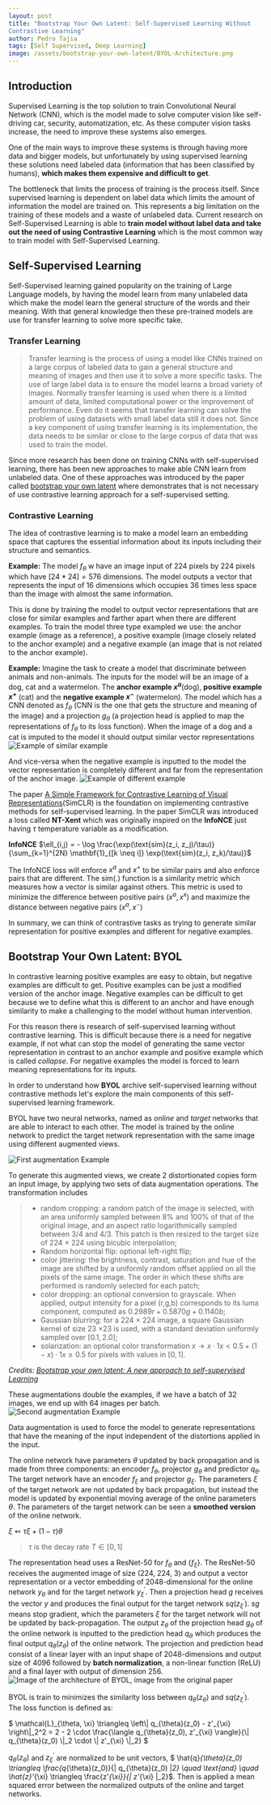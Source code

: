 ```yaml
---
layout: post
title: "Bootstrap Your Own Latent: Self-Supervised Learning Without 
Contrastive Learning"
author: Pedro Tajia
tags: [Self Supervised, Deep Learning]
image: /assets/bootstrap-your-own-latent/BYOL-Architecture.png
---
```


## Introduction

Supervised Learning is the top solution to train Convolutional Neural Network (CNN), which is the model made to solve computer vision like self-driving car, security, automatization, etc. As these computer vision tasks increase, the need to improve these systems also emerges.

One of the main ways to improve these systems is through having more data and bigger models, but unfortunately by using supervised learning these solutions need labeled data (information that has been classified by humans), **which makes them expensive and difficult to get**.

The bottleneck that limits the process of training is the process itself. Since supervised learning is dependent on label data which limits the amount of information the model are trained on. This represents a big limitation on the training of these models and a waste of unlabeled data. Current research on Self-Supervised Learning is able to **train model without label data and take out the need of using Contrastive Learning** which is the most common way to train model with Self-Supervised Learning. 

## Self-Supervised Learning
Self-Supervised learning gained popularity on the training of Large Language models, by having the model learn from many unlabeled data which make the model learn the general structure of the words and their meaning. With that general knowledge then these pre-trained models are use for transfer learning to solve more specific take. 

### Transfer Learning
>Transfer learning is the process of using a model like CNNs trained on a large corpus of labeled data to gain a general structure and meaning of images and then use it to solve a more specific tasks. The use of large label data is to ensure the model learns a broad variety of images. Normally transfer learning is used when there is a limited amount of data, limited computational power or the improvement of performance. Even do it seems that transfer learning can solve the problem of using datasets with small label data still it does not. Since a key component of using transfer learning is its implementation, the data needs to be similar or close to the large corpus of data that was used to train the model.

Since more research has been done on training CNNs with self-supervised learning, there has been new approaches to make able CNN learn from unlabeled data. One of these approaches was introduced by the paper called [bootstrap your own latent](https://arxiv.org/pdf/2006.07733) where demonstrates that is not necessary of use contrastive learning approach for a self-supervised setting.

### Contrastive Learning
The idea of contrastive learning is to make a model learn an embedding space that captures the essential information about its inputs including their structure and semantics.  

**Example:**
The model $f_\theta$ w have an image input of 224 pixels by 224 pixels which have $[24*24] = 576$ dimensions. The model outputs a vector that represents the input of $16$ dimensions which occupies 36 times less space than the image with almost the same information.

This is done by training the model to output vector representations that are close for similar examples and farther apart when there are different examples. To train the model three type exampled we use: the anchor example (image as a reference), a positive example (image closely related to the anchor example) and a negative example (an image that is not related to the anchor example).

**Example:**
Imagine the task to create a model that discriminate between animals and non-animals. The inputs for the model will be an image of a dog, cat and a watermelon. The **anchor example $x^a$**(dog), **positive example $x^+$** (cat) and the **negative example $x^-$** (watermelon). The model which has a CNN denoted as $f_\theta$ (CNN is the one that gets the structure and meaning of the image) and a projection $g_\theta$ (a projection head is applied to map the representations of $f_\theta$ to its loss function). When the image of a dog and a cat is imputed to the model it should output similar vector representations
![Example of similar example](/assets/bootstrap-your-own-latent/CL-Explication-positive.svg)


And vice-versa when the negative example is inputted to the model the vector representation is completely different and far from the representation of the anchor image.
![Example of different example](/assets/bootstrap-your-own-latent/CL-Explication-negative.svg)

The paper [A Simple Framework for Contrastive Learning of Visual Representations](https://arxiv.org/pdf/2002.05709)(SimCLR) is the foundation on implementing contrastive methods for self-supervised learning. In the paper SimCLR was introduced a loss called **NT-Xent** which was originally inspired on the **InfoNCE** just having $\tau$ temperature variable as a modification.

**InfoNCE**
<span style="font-size: 1em;">$\ell_{i,j} = - \log \frac{\exp(\text{sim}(z_i, z_j)/\tau)}{\sum_{k=1}^{2N} \mathbf{1}_{[k \neq i]} \exp(\text{sim}(z_i, z_k)/\tau)}$</span>

<!-- **NT-Xent**
<span style="font-size: 2em;">$\ell_{i,j} = - \log \frac{\exp(\text{sim}(z_i, z_j)/\tau)}{\sum_{k=1}^{2N} \mathbf{1}_{[k \neq i]} \exp(\text{sim}(z_i, z_k)/\tau)}$</span> -->

The InfoNCE loss will enforce $x^a$ and $x^+$ to be similar pairs and also enforce pairs that are different. The sim(.) function is a similarity metric which measures how a vector is similar against others. This metric is used to minimize the difference between positive pairs $(x^a, x^x)$ and maximize the distance between negative pairs $(x^a, x^-)$

In summary, we can think of contrastive tasks as trying to generate similar representation for positive examples and different for negative examples.

## Bootstrap Your Own Latent: BYOL
In contrastive learning positive examples are easy to obtain, but negative examples are difficult to get. Positive examples can be just a modified version of the anchor image. Negative examples can be difficult to get because we to define what this is different to an anchor and have enough similarity to make a challenging to the model without human intervention.

For this reason there is research of self-supervised learning without contrastive learning. This is difficult because there is a need for negative example, if not what can stop the model of generating the same vector representation in contrast to an anchor example and positive example which is called *collapse*. For negative examples the model is forced to learn meaning representations for its inputs.

In order to understand how **BYOL** archive self-supervised learning without contrastive methods let's explore the main components of this self-supervised learning framework.

BYOL have two neural networks, named as *online* and *target* networks that are able to interact to each other.
The model is trained by the online network to predict the target network representation with the same image using different augmented views.

![First augmentation Example](/assets/bootstrap-your-own-latent/Augmentation_1.svg)

To generate this augmented views, we create 2 distortionated copies form an input image, by applying two sets of data augmentation operations. The transformation includes 

>* random cropping: a random patch of the image is selected, with an area uniformly sampled between 8% and 100% of that of the original image, and an aspect ratio logarithmically sampled between 3/4 and 4/3. This patch is then resized to the target size of 224 × 224 using bicubic interpolation;
>* Random horizontal flip: optional left-right flip;
>* color jittering: the brightness, contrast, saturation and hue of the image are shifted by a uniformly random offset applied on all the pixels of the same image. The order in which these shifts are performed is randomly selected for each patch;
>* color dropping: an optional conversion to grayscale. When applied, output intensity for a pixel (r,g,b) corresponds to its luma component, computed as $0.2989r+ 0.5870g+ 0.1140b$;
>* Gaussian blurring: for a 224 × 224 image, a square Gaussian kernel of size 23 ×23 is used, with a standard deviation uniformly sampled over $[0.1,2.0]$;
>* solarization: an optional color transformation $x→x·1{x<0.5}+ (1−x)·1{x≥0.5}$ for pixels with values in $[0,1]$.

*Credits: [Bootstrap your own latent: A new approach to self-supervised Learning](https://arxiv.org/pdf/2006.07733)*


These augmentations double the examples, if we have a batch of 32 images, we end up with 64 images per batch.  
![Second augmentation Example](/assets/bootstrap-your-own-latent/Augmentation_conbination.svg)

Data augmentation is used to force the model to generate representations that have the meaning of the input independent of the distortions applied in the input.

The online network have parameters $\theta$ updated by back propagation and is made from three components: an encoder $f_{\theta}$, projector $g_{\theta}$ and predictor $q_{\theta}$. The target network have an encoder $f_{\xi}$ and projector $g_{\xi}$. The parameters $\xi$ of the target network are not updated by back propagation, but instead the model is updated by exponential moving average of the online parameters $\theta$. The parameters of the target network can be seen a **smoothed version** of the online network.

<span style="font-size: 1em;">${\xi}\leftarrowtail{\tau}{\xi}+(1-\tau){\theta}$</span>
 
> $\tau$ is the decay rate $T\in[0, 1]$

The representation head uses a ResNet-50 for $f_{\theta}$ and {$f_{\xi}$}. The ResNet-50 receives the augmented image of size (224, 224, 3) and output a vector representation or a vector embedding of 2048-dimensional for the online network $y_{\theta}$ and for the target network $y_{\xi}^{'}$. Then a projection head $g$ receives the vector $y$ and produces the final output for the target network $sq(z_{\xi}^{'})$. $sg$ means stop gradient, which the parameters $\xi$ for the target network will not be updated by back-propagation. The output $z_{\theta}$ of the projection head $g_{\theta}$ of the online network is inputted to the prediction head $q_{\theta}$ which produces the final output $q_{\theta}(z_{\theta})$ of the online network. The projection and prediction head consist of a linear layer with an input shape of 2048-dimensions and output size of 4096 followed by **batch normalization**, a non-linear function (ReLU) and a final layer with output of dimension 256.
![Image of the architecture of BYOL, image from the original paper](/assets/bootstrap-your-own-latent/BYOL-Architecture.png)

BYOL is train to minimizes the similarity loss between $q_{\theta}(z_{\theta})$ and $sq(z_{\xi}^{'})$. The loss function is defined as:

<span style="font-size: 1em;">
$
\mathcal{L}_{\theta, \xi} \triangleq \left\| q_{\theta}(z_0) - z'_{\xi} \right\|_2^2 = 2 - 2 \cdot \frac{\langle q_{\theta}(z_0), z'_{\xi} \rangle}{\| q_{\theta}(z_0) \|_2 \cdot \| z'_{\xi} \|_2}
$
</span>

$q_{\theta}(z_{\theta})$ and $z^{'}_{\xi}$ are normalized to be unit vectors, $ \hat{q}_{\theta}(z_0) \triangleq \frac{q_{\theta}(z_0)}{\| q_{\theta}(z_0) \|_2} \quad \text{and} \quad \hat{z}'_{\xi} \triangleq \frac{z'_{\xi}}{\| z'_{\xi} \|_2}$. Then is applied a mean squared error between the normalized outputs of the online and target networks.


